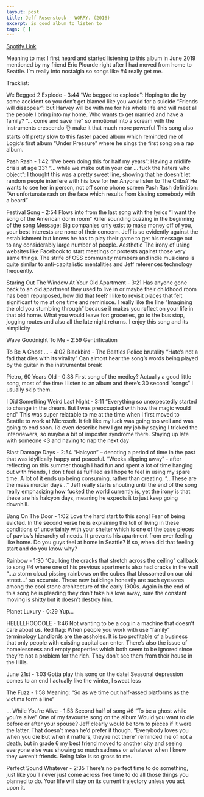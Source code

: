 ```yaml
---
layout: post
title: Jeff Rosenstock - WORRY. (2016)
excerpt: is good album to listen to
tags: [ ]
---
```


[Spotify Link](https://open.spotify.com/album/6xEHAFmcwc1kP5L2IRttIl?si=rf7GWRV1RZ2qWPhRrM9fTw)

Meaning to me:
I first heard and started listening to this album in June 2019 mentioned by my friend Eric Plourde right after I had moved from home to Seattle.
I’m really into nostalgia so songs like #4 really get me.

Tracklist:

We Begged 2 Explode - 3:44
“We begged to explode”: Hoping to die by some accident so you don’t get blamed like you would for a suicide
“Friends will disappear”: but Harvey will be with me for his whole life and will meet all the people I bring into my home.
Who wants to get married and have a family?
“... come and save me” so emotional into a scream with the instruments crescendo 👌 make it that much more powerful
This song also starts off pretty slow to this faster paced album which reminded me of Logic’s first album “Under Pressure” where he sings the first song on a rap album.

Pash Rash - 1:42
“I’ve been doing this for half my years”: Having a midlife crisis at age 33?
“... while we make out in your car … fuck the haters who object”: I thought this was a pretty sweet line, showing that he doesn’t let random people interfere with his love for her
Anyone listen to The Cribs?
He wants to see her in person, not off some phone screen
Pash Rash definition: “An unfortunate rash on the face which results from kissing somebody with a beard”

Festival Song - 2:54
Flows into from the last song with the lyrics “I want the song of the American dorm room”
Killer sounding buzzing in the beginning of the song
Message: Big companies only exist to make money off of you, your best interests are none of their concern.
Jeff is so evidently against the establishment but knows he has to play their game to get his message out to any considerably large number of people.
Aesthetic
The irony of using websites like Facebook to start meetings or protests against those very same things.
The strife of OSS community members and indie musicians is quite similar to anti-capitalistic mentalities and Jeff references technology frequently.



Staring Out The Window At Your Old Apartment - 3:21
Has anyone gone back to an old apartment they used to live in or maybe their childhood room has been repurposed, how did that feel?
I like to revisit places that felt significant to me at one time and reminisce.
I really like the line “Imagining the old you stumbling through” because it makes you reflect on your life in that old home. What you would leave for: groceries, go to the bus stop, jogging routes and also all the late night returns.
I enjoy this song and its simplicity

Wave Goodnight To Me - 2:59
Gentrification

To Be A Ghost … - 4:02
Blackbird - The Beatles
Police brutality
“Hate’s not a fad that dies with its virality”
Can almost hear the song’s words being played by the guitar in the instrumental break

Pietro, 60 Years Old - 0:38
First song of the medley?
Actually a good little song, most of the time I listen to an album and there’s 30 second “songs” I usually skip them.

I Did Something Weird Last Night - 3:11
“Everything so unexpectedly started to change in the dream. But I was preoccupied with how the magic would end” This was super relatable to me at the time when I first moved to Seattle to work at Microsoft. It felt like my luck was going too well and was going to end soon. I’d even describe how I got my job by saying I tricked the interviewers, so maybe a bit of imposter syndrome there.
Staying up late with someone <3 and having to nap the next day

Blast Damage Days - 2:54
“Halcyon” – denoting a period of time in the past that was idyllically happy and peaceful.
“Weeks slipping away” - after reflecting on this summer though I had fun and spent a lot of time hanging out with friends, I don’t feel as fulfilled as I hope to feel in using my spare time. A lot of it ends up being consuming, rather than creating.
“...These are the mass murder days...” Jeff really starts shouting until the end of the song really emphasizing how fucked the world currently is, yet the irony is that these are his halcyon days, meaning he expects it to just keep going downhill.

Bang On The Door - 1:02
Love the hard start to this song!
Fear of being evicted.
In the second verse he is explaining the toll of living in these conditions of uncertainty with your shelter which is one of the base pieces of pavlov’s hierarchy of needs. It prevents his apartment from ever feeling like home.
Do you guys feel at home in Seattle? If so, when did that feeling start and do you know why?

Rainbow - 1:30
“Caulking the cracks that stretch across the ceiling” callback to song #4 where one of his previous apartments also had cracks in the wall
“...a storm cloud pissing rainbows on the cubes that blossomed on our old street...” so accurate. These new buildings honestly are such eyesores among the cool stone architecture of the early 1900s.
Again in the end of this song he is pleading they don’t take his love away, sure the constant moving is shitty but it doesn’t destroy him.

Planet Luxury - 0:29
Yup...

HELLLLHOOOOLE - 1:46
Not wanting to be a cog in a machine that doesn’t care about us.
Red flag: When people you work with use “family” terminology
Landlords are the assholes. It is too profitable of a business that only people with existing capital can enter.
There’s also the issue of homelessness and empty properties which both seem to be ignored since they’re not a problem for the rich. They don’t see them from their house in the Hills.

June 21st - 1:03
Gotta play this song on the date!
Seasonal depression comes to an end
I actually like the winter, I sweat less

The Fuzz - 1:58
Meaning: “So as we time out half-assed platforms as the victims form a line”

... While You’re Alive - 1:53
Second half of song #6 “To be a ghost while you’re alive”
One of my favourite song on the album
Would you want to die before or after your spouse? Jeff clearly would be torn to pieces if it were the latter. That doesn’t mean he’d prefer it though.
“Everybody loves you when you die But when it matters, they’re not there” reminded me of not a death, but in grade 6 my best friend moved to another city and seeing everyone else was showing so much sadness or whatever when I knew they weren’t friends. Being fake is so gross to me.

Perfect Sound Whatever - 2:35
There’s no perfect time to do something, just like you’ll never just come across free time to do all those things you planned to do. Your life will stay on its current trajectory unless you act upon it.
